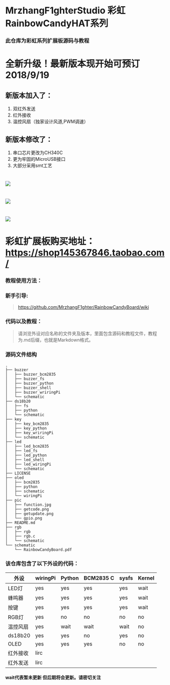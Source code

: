 # MrzhangF1ghterStudio 彩虹RainbowCandyHAT系列
### 此仓库为彩虹系列扩展板源码与教程
# 全新升级！最新版本现开始可预订 2018/9/19
## 新版本加入了：
1. 双红外发送
2. 红外接收
3. 温控风扇（独家设计风道,PWM调速）
## 新版本修改了：
1. 串口芯片更改为CH340C
2. 更为牢固的MicroUSB接口
3. 大部分采用smt工艺

# <img src="https://img.alicdn.com/imgextra/i4/1887229091/O1CN012H1j5qj9inQPsWT_!!1887229091.jpg" /><br>
# <img src="https://img.alicdn.com/imgextra/i4/1887229091/TB2MaoWb3HqK1RjSZFPXXcwapXa_!!1887229091.jpg"/><br>
# <img src="https://img.alicdn.com/imgextra/i2/1887229091/TB2e20kcmzqK1RjSZFjXXblCFXa_!!1887229091.jpg" /><br>


# 彩虹扩展板购买地址：https://shop145367846.taobao.com/
### 教程使用方法：
### 新手引导:
> https://github.com/MrzhangF1ghter/RainbowCandyBoard/wiki
### 代码以及教程：
> 请浏览外设对应名称的文件夹及版本，里面包含源码和教程文件，教程为.md后缀，也就是Markdown格式。<br>
### 源码文件结构
```
.
├── buzzer
│   ├── buzzer_bcm2835
│   ├── buzzer_fs
│   ├── buzzer_python
│   ├── buzzer_shell
│   ├── buzzer_wriringPi
│   └── schematic
├── ds18b20
│   ├── fs
│   ├── python
│   └── schematic
├── key
│   ├── key_bcm2835
│   ├── key_python
│   ├── key_wriringPi
│   └── schematic
├── led
│   ├── led_bcm2835
│   ├── led_fs
│   ├── led_python
│   ├── led_shell
│   ├── led_wiringPi
│   └── schematic
├── LICENSE
├── oled
│   ├── bcm2835
│   ├── python
│   ├── schematic
│   └── wiringPi
├── pic
│   ├── function.jpg
│   ├── getcode.png
│   ├── getupdate.png
│   └── gpio.png
├── README.md
├── rgb
│   ├── rgb
│   ├── rgb.c
│   └── schematic
└── schematic
    └── RainbowCandyBoard.pdf
```
### 该仓库包含了以下外设的代码：
|外设|wiringPi|Python|BCM2835 C|sysfs|Kernel|
| ----|-----|-----|-----|-----|-----|
|LED灯|yes|yes|yes|yes|wait|
|蜂鸣器|yes|yes|yes|yes|wait|
|按键|yes|yes|yes|yes|wait|
|RGB灯|yes|no|no|no|no|
|温控风扇|yes|wait|wait|wait|no|
|ds18b20|yes|yes|no|yes|no|
|OLED|yes|yes|yes|no|no|
|红外接收|lirc|
|红外发送|lirc|

#### wait代表暂未更新 但后期将会更新。请密切关注
